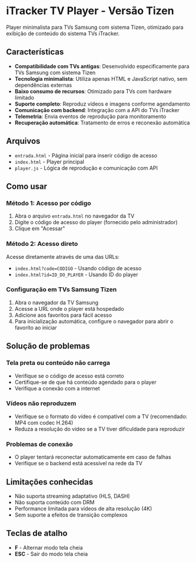 # iTracker TV Player - Versão Tizen

Player minimalista para TVs Samsung com sistema Tizen, otimizado para exibição de conteúdo do sistema TVs iTracker.

## Características

- **Compatibilidade com TVs antigas**: Desenvolvido especificamente para TVs Samsung com sistema Tizen
- **Tecnologia minimalista**: Utiliza apenas HTML e JavaScript nativo, sem dependências externas
- **Baixo consumo de recursos**: Otimizado para TVs com hardware limitado
- **Suporte completo**: Reproduz vídeos e imagens conforme agendamento
- **Comunicação com backend**: Integração com a API do TVs iTracker
- **Telemetria**: Envia eventos de reprodução para monitoramento
- **Recuperação automática**: Tratamento de erros e reconexão automática

## Arquivos

- `entrada.html` - Página inicial para inserir código de acesso
- `index.html` - Player principal
- `player.js` - Lógica de reprodução e comunicação com API

## Como usar

### Método 1: Acesso por código

1. Abra o arquivo `entrada.html` no navegador da TV
2. Digite o código de acesso do player (fornecido pelo administrador)
3. Clique em "Acessar"

### Método 2: Acesso direto

Acesse diretamente através de uma das URLs:

- `index.html?code=CODIGO` - Usando código de acesso
- `index.html?id=ID_DO_PLAYER` - Usando ID do player

### Configuração em TVs Samsung Tizen

1. Abra o navegador da TV Samsung
2. Acesse a URL onde o player está hospedado
3. Adicione aos favoritos para fácil acesso
4. Para inicialização automática, configure o navegador para abrir o favorito ao iniciar

## Solução de problemas

### Tela preta ou conteúdo não carrega

- Verifique se o código de acesso está correto
- Certifique-se de que há conteúdo agendado para o player
- Verifique a conexão com a internet

### Vídeos não reproduzem

- Verifique se o formato do vídeo é compatível com a TV (recomendado: MP4 com codec H.264)
- Reduza a resolução do vídeo se a TV tiver dificuldade para reproduzir

### Problemas de conexão

- O player tentará reconectar automaticamente em caso de falhas
- Verifique se o backend está acessível na rede da TV

## Limitações conhecidas

- Não suporta streaming adaptativo (HLS, DASH)
- Não suporta conteúdo com DRM
- Performance limitada para vídeos de alta resolução (4K)
- Sem suporte a efeitos de transição complexos

## Teclas de atalho

- **F** - Alternar modo tela cheia
- **ESC** - Sair do modo tela cheia

